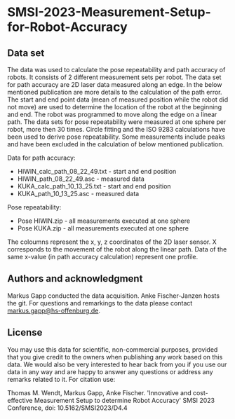 # SMSI-2023-Measurement-Setup-for-Robot-Accuracy

## Data set
The data was used to calculate the pose repeatability and path accuracy of robots. It consists of 2 different measurement sets per robot. The data set for path accuracy are 2D laser data measured along an edge. In the below mentioned publication are more details to the calculation of the path error. The start and end point data (mean of measured position while the robot did not move) are used to determine the location of the robot at the beginning and end. The robot was programmed to move along the edge on a linear path.
The data sets for pose repeatability were measured at one sphere per robot, more then 30 times. Circle fitting and the ISO 9283 calculations have been used to derive pose repeatability. Some measurements include peaks and have been excluded in the calculation of below mentioned publication.

Data for path accuracy:
- HIWIN_calc_path_08_22_49.txt - start and end position
- HIWIN_path_08_22_49.asc - measured data
- KUKA_calc_path_10_13_25.txt - start and end position
- KUKA_path_10_13_25.asc - measured data

Pose repeatability:
- Pose HIWIN.zip - all measurements executed at one sphere
- Pose KUKA.zip - all measurements executed at one sphere

The coloumns represent the  x, y, z coordinates of the 2D laser sensor. X corresponds to the movement of the robot along the linear path. Data of the same x-value (in path accuracy calculation) represent one profile.

## Authors and acknowledgment
Markus Gapp conducted the data acquisition. Anke Fischer-Janzen hosts the git. For questions and remarkings to the data please contact markus.gapp@hs-offenburg.de.

## License
You may use this data for scientific, non-commercial purposes, provided that you give credit to the owners when publishing any work based on this data. We would also be very interested to hear back from you if you use our data in any way and are happy to answer any questions or address any remarks related to it. For citation use:

Thomas M. Wendt, Markus Gapp, Anke Fischer. 'Innovative and cost-effective Measurement Setup to determine Robot Accuracy' SMSI 2023 Conference, doi: 10.5162/SMSI2023/D4.4
